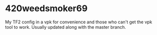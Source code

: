 # 420weedsmoker69
My TF2 config in a vpk for convenience and those who can't get the vpk tool to work. Usually updated along with the master branch.